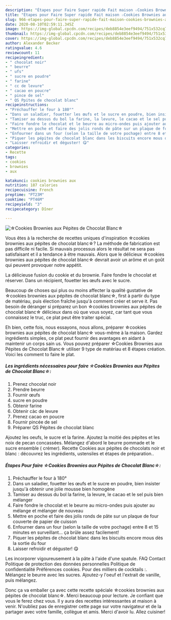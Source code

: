 ```yaml
---
description: "Étapes pour Faire Super rapide Fait maison ☆Cookies Brownies aux Pépites de Chocolat Blanc☆"
title: "Étapes pour Faire Super rapide Fait maison ☆Cookies Brownies aux Pépites de Chocolat Blanc☆"
slug: 966-etapes-pour-faire-super-rapide-fait-maison-cookies-brownies-aux-pepites-de-chocolat-blanc
date: 2020-08-10T02:59:11.345Z
image: https://img-global.cpcdn.com/recipes/deb8854e3eef9494/751x532cq70/☆cookies-brownies-aux-pepites-de-chocolat-blanc☆-photo-principale-de-la-recette.jpg
thumbnail: https://img-global.cpcdn.com/recipes/deb8854e3eef9494/751x532cq70/☆cookies-brownies-aux-pepites-de-chocolat-blanc☆-photo-principale-de-la-recette.jpg
cover: https://img-global.cpcdn.com/recipes/deb8854e3eef9494/751x532cq70/☆cookies-brownies-aux-pepites-de-chocolat-blanc☆-photo-principale-de-la-recette.jpg
author: Alexander Becker
ratingvalue: 4.6
reviewcount: 11
recipeingredient:
- " chocolat noir"
- " beurre"
- " ufs"
- " sucre en poudre"
- " farine"
- " cc de levure"
- " cacao en poucre"
- " pince de sel"
- " QS Ppites de chocolat blanc"
recipeinstructions:
- "Préchauffer le four à 180°"
- "Dans un saladier, fouetter les œufs et le sucre en poudre, bien insister jusqu&#39;à obtenir une jolie mousse bien homogène"
- "Tamiser au dessus du bol la farine, la levure, le cacao et le sel puis bien mélanger"
- "Faire fondre le chocolat et le beurre au micro-ondes puis ajouter au mélange et mélanger de nouveau"
- "Mettre en poche et faire des jolis ronds de pâte sur un plaque de four couverte de papier de cuisson"
- "Enfourner dans un four (selon la taille de votre pochage) entre 8 et 15 minutes en surveillant... ça brûle assez facilement!"
- "Piquer les pépites de chocolat blanc dans les biscuits encore mous dès la sortie du four"
- "Laisser refroidir et déguster! 😋"
categories:
- Recette
tags:
- cookies
- brownies
- aux

katakunci: cookies brownies aux 
nutrition: 187 calories
recipecuisine: French
preptime: "PT23M"
cooktime: "PT46M"
recipeyield: "3"
recipecategory: Dîner

---
```



![☆Cookies Brownies aux Pépites de Chocolat Blanc☆](https://img-global.cpcdn.com/recipes/deb8854e3eef9494/751x532cq70/☆cookies-brownies-aux-pepites-de-chocolat-blanc☆-photo-principale-de-la-recette.jpg)

Vous êtes à la recherche de recettes uniques d'inspiration ☆cookies brownies aux pépites de chocolat blanc☆? La méthode de fabrication est pas difficile ni facile. Si mauvais processus alors le résultat ne sera pas satisfaisant et il a tendance à être mauvais. Alors que le délicieux ☆cookies brownies aux pépites de chocolat blanc☆ devrait avoir un arôme et un goût qui peuvent provoquer notre appétit.

La délicieuse fusion du cookie et du brownie. Faire fondre le chocolat et réserver. Dans un récipient, fouetter les œufs avec le sucre.

Beaucoup de choses qui plus ou moins affecter la qualité gustative de ☆cookies brownies aux pépites de chocolat blanc☆, first à partir du type de matériau, puis élection fraîche jusqu'à comment créer et serve it. Pas besoin de déranger si préparez un bon ☆cookies brownies aux pépites de chocolat blanc☆ délicieux dans où que vous soyez, car tant que vous connaissez le truc, ce plat peut être traiter spécial.


Eh bien, cette fois, nous essayons, nous allons, préparer ☆cookies brownies aux pépites de chocolat blanc☆ vous-même à la maison. Gardez ingrédients simples, ce plat peut fournir des avantages en aidant à maintenir un corps sain us. Vous pouvez préparer ☆Cookies Brownies aux Pépites de Chocolat Blanc☆ utiliser 9 type de matériau et 8 étapes création. Voici les comment to faire le plat.

<!--inarticleads1-->

##### Les ingrédients nécessaires pour faire ☆Cookies Brownies aux Pépites de Chocolat Blanc☆:

1. Prenez  chocolat noir
1. Prendre  beurre
1. Fournir  œufs
1.   sucre en poudre
1. Obtenir  farine
1. Obtenir  càc de levure
1. Prenez  cacao en poucre
1. Fournir  pincée de sel
1. Préparer  QS Pépites de chocolat blanc


Ajoutez les oeufs, le sucre et la farine. Ajoutez la moitié des pépites et les noix de pecan concassées. Mélangez d&#39;abord le beurre pommade et le sucre ensemble ( crémer). Recette Cookies aux pépites de chocolats noir et blanc : découvrez les ingrédients, ustensiles et étapes de préparation.. 

<!--inarticleads2-->

##### Étapes Pour faire ☆Cookies Brownies aux Pépites de Chocolat Blanc☆:

1. Préchauffer le four à 180°
1. Dans un saladier, fouetter les œufs et le sucre en poudre, bien insister jusqu&#39;à obtenir une jolie mousse bien homogène
1. Tamiser au dessus du bol la farine, la levure, le cacao et le sel puis bien mélanger
1. Faire fondre le chocolat et le beurre au micro-ondes puis ajouter au mélange et mélanger de nouveau
1. Mettre en poche et faire des jolis ronds de pâte sur un plaque de four couverte de papier de cuisson
1. Enfourner dans un four (selon la taille de votre pochage) entre 8 et 15 minutes en surveillant... ça brûle assez facilement!
1. Piquer les pépites de chocolat blanc dans les biscuits encore mous dès la sortie du four
1. Laisser refroidir et déguster! 😋


Les incorporer vigoureusement à la pâte à l&#39;aide d&#39;une spatule. FAQ Contact Politique de protection des données personnelles Politique de confidentialité Préférences cookies. Pour des milliers de cocktails :. Mélangez le beurre avec les sucres. Ajoutez-y l&#39;oeuf et l&#39;extrait de vanille, puis mélangez. 


Donc ça va emballer ça avec cette recette spéciale ☆cookies brownies aux pépites de chocolat blanc☆. Merci beaucoup pour lecture. Je confiant que vous le ferez chez vous. Il y aura des recettes  intéressantes at maison à venir. N'oubliez pas de enregistrer cette page sur votre navigateur et de la partager avec votre famille, collègue et amis. Merci d'avoir lu. Allez cuisiner!
